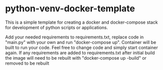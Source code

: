 # python-venv-docker-template

This is a simple template for creating a docker and docker-compose stack for development of python scripts or applications.  

Add your needed requirements to requirements.txt, replace code in "main.py" with your own and run "docker-compose up".  Container will be built to run your code. Feel free to change code and simply start container again.  If any requirements are added to requirements.txt after initial build the image will need to be rebuilt with "docker-compose up -build" or removed to be rebuilt
